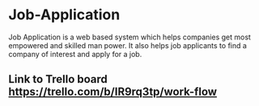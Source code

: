 # Job-Application
Job Application is a web based system which helps companies get most empowered and skilled man power. It also helps job applicants to find a company of interest and apply for a job.
 ## Link to Trello board https://trello.com/b/IR9rq3tp/work-flow
